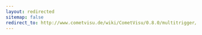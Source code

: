 ```yaml
---
layout: redirected
sitemap: false
redirect_to: http://www.cometvisu.de/wiki/CometVisu/0.8.0/multitrigger/de
---
```


